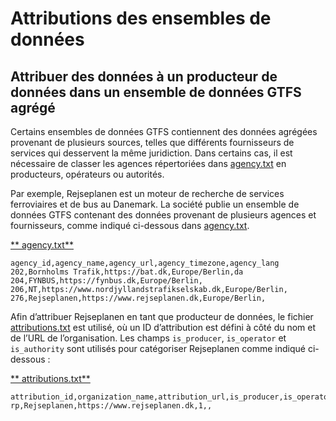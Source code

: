 # Attributions des ensembles de données

## Attribuer des données à un producteur de données dans un ensemble de données GTFS agrégé 
 
 Certains ensembles de données GTFS contiennent des données agrégées provenant de plusieurs sources, telles que différents fournisseurs de services qui desservent la même juridiction. Dans certains cas, il est nécessaire de classer les agences répertoriées dans [agency.txt](../../reference/#agencytxt) en producteurs, opérateurs ou autorités. 
 
 Par exemple, Rejseplanen est un moteur de recherche de services ferroviaires et de bus au Danemark. La société publie un ensemble de données GTFS contenant des données provenant de plusieurs agences et fournisseurs, comme indiqué ci-dessous dans [agency.txt](../../reference/#agencytxt). 
 
 [** agency.txt**](../../reference/#agencytxt) 
 
```
agency_id,agency_name,agency_url,agency_timezone,agency_lang
202,Bornholms Trafik,https://bat.dk,Europe/Berlin,da
204,FYNBUS,https://fynbus.dk,Europe/Berlin,
206,NT,https://www.nordjyllandstrafikselskab.dk,Europe/Berlin,
276,Rejseplanen,https://www.rejseplanen.dk,Europe/Berlin,
```
 
 Afin d’attribuer Rejseplanen en tant que producteur de données, le fichier [attributions.txt](../../reference/#attributionstxt) est utilisé, où un ID d’attribution est défini à côté du nom et de l’URL de l’organisation. Les champs `is_producer`, `is_operator` et `is_authority` sont utilisés pour catégoriser Rejseplanen comme indiqué ci-dessous : 
 
 [** attributions.txt**](../../reference/#attributionstxt) 
 
```
attribution_id,organization_name,attribution_url,is_producer,is_operator,is_authority
rp,Rejseplanen,https://www.rejseplanen.dk,1,,
```
